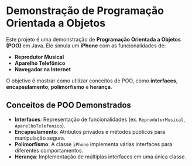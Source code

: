 # Demonstração de Programação Orientada a Objetos
Este projeto é uma demonstração de **Programação Orientada a Objetos (POO)** em Java. Ele simula um **iPhone** com as funcionalidades de:

- **Reprodutor Musical**
- **Aparelho Telefônico**
- **Navegador na Internet**

O objetivo é mostrar como utilizar conceitos de POO, como **interfaces**, **encapsulamento**, **polimorfismo** e **herança**.

## Conceitos de POO Demonstrados

- **Interfaces**: Representação de funcionalidades (ex. `ReprodutorMusical`, `AparelhoTelefonico`).
- **Encapsulamento**: Atributos privados e métodos públicos para manipulação segura.
- **Polimorfismo**: A classe `iPhone` implementa várias interfaces para diferentes comportamentos.
- **Herança**: Implementação de múltiplas interfaces em uma única classe.
